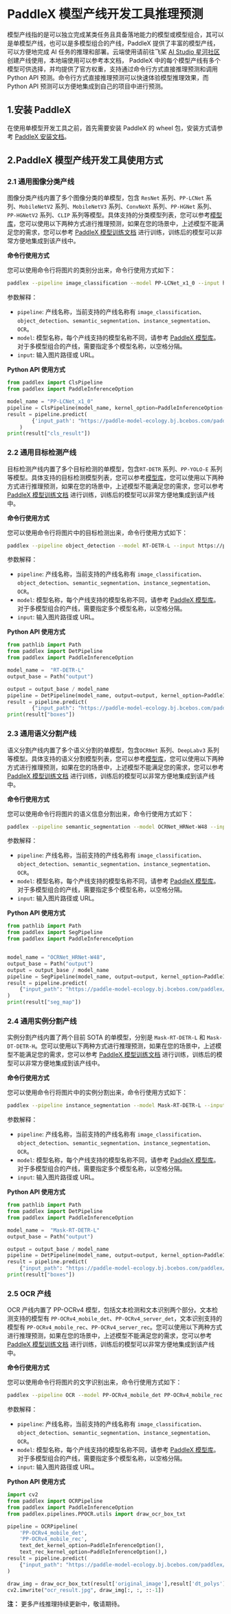 # PaddleX 模型产线开发工具推理预测

模型产线指的是可以独立完成某类任务且具备落地能力的模型或模型组合，其可以是单模型产线，也可以是多模型组合的产线，PaddleX 提供了丰富的模型产线，可以方便地完成 AI 任务的推理和部署。云端使用请前往飞桨 [AI Studio 星河社区](https://aistudio.baidu.com/pipeline/mine)创建产线使用，本地端使用可以参考本文档， PaddleX 中的每个模型产线有多个模型可供选择，并均提供了官方权重，支持通过命令行方式直接推理预测和调用 Python API 预测。命令行方式直接推理预测可以快速体验模型推理效果，而 Python API 预测可以方便地集成到自己的项目中进行预测。

## 1.安装 PaddleX
在使用单模型开发工具之前，首先需要安装 PaddleX 的 wheel 包，安装方式请参考 [PaddleX 安装文档](../INSTALL.md)。

## 2.PaddleX 模型产线开发工具使用方式

### 2.1 通用图像分类产线
图像分类产线内置了多个图像分类的单模型，包含 `ResNet` 系列、`PP-LCNet` 系列、`MobileNetV2` 系列、`MobileNetV3` 系列、`ConvNeXt` 系列、`PP-HGNet` 系列、`PP-HGNetV2` 系列、`CLIP` 系列等模型。具体支持的分类模型列表，您可以参考[模型库](../models/support_model_list.md)，您可以使用以下两种方式进行推理预测，如果在您的场景中，上述模型不能满足您的需求，您可以参考 [PaddleX 模型训练文档](../base/README.md) 进行训练，训练后的模型可以非常方便地集成到该产线中。

**命令行使用方式**

您可以使用命令行将图片的类别分出来，命令行使用方式如下：

```bash
paddlex --pipeline image_classification --model PP-LCNet_x1_0 --input https://paddle-model-ecology.bj.bcebos.com/paddlex/imgs/demo_image/general_image_classification_001.jpg
```
参数解释：
- `pipeline`: 产线名称，当前支持的产线名称有 `image_classification`、`object_detection`、`semantic_segmentation`、`instance_segmentation`、`OCR`。
- `model`: 模型名称，每个产线支持的模型名称不同，请参考 [PaddleX 模型库](../models/support_model_list.md)。对于多模型组合的产线，需要指定多个模型名称，以空格分隔。
- `input`: 输入图片路径或 URL。


**Python API 使用方式**


```python
from paddlex import ClsPipeline
from paddlex import PaddleInferenceOption

model_name = "PP-LCNet_x1_0"
pipeline = ClsPipeline(model_name, kernel_option=PaddleInferenceOption())
result = pipeline.predict(
        {'input_path': "https://paddle-model-ecology.bj.bcebos.com/paddlex/imgs/demo_image/general_image_classification_001.jpg"}
    )
print(result["cls_result"])
```  


### 2.2 通用目标检测产线


目标检测产线内置了多个目标检测的单模型，包含`RT-DETR` 系列、`PP-YOLO-E` 系列等模型。具体支持的目标检测模型列表，您可以参考[模型库](../models/support_model_list.md)，您可以使用以下两种方式进行推理预测，如果在您的场景中，上述模型不能满足您的需求，您可以参考 [PaddleX 模型训练文档](../base/README.md) 进行训练，训练后的模型可以非常方便地集成到该产线中。

**命令行使用方式**

您可以使用命令行将图片中的目标检测出来，命令行使用方式如下：

```bash
paddlex --pipeline object_detection --model RT-DETR-L --input https://paddle-model-ecology.bj.bcebos.com/paddlex/imgs/demo_image/general_object_detection_002.png

```
参数解释：
- `pipeline`: 产线名称，当前支持的产线名称有 `image_classification`、`object_detection`、`semantic_segmentation`、`instance_segmentation`、`OCR`。
- `model`: 模型名称，每个产线支持的模型名称不同，请参考 [PaddleX 模型库](../models/support_model_list.md)。对于多模型组合的产线，需要指定多个模型名称，以空格分隔。
- `input`: 输入图片路径或 URL。

**Python API 使用方式**

```python
from pathlib import Path
from paddlex import DetPipeline
from paddlex import PaddleInferenceOption

model_name =  "RT-DETR-L"
output_base = Path("output")

output = output_base / model_name
pipeline = DetPipeline(model_name, output=output, kernel_option=PaddleInferenceOption())
result = pipeline.predict(
        {"input_path": "https://paddle-model-ecology.bj.bcebos.com/paddlex/imgs/demo_image/general_object_detection_002.png"})
print(result["boxes"])

```


### 2.3 通用语义分割产线


语义分割产线内置了多个语义分割的单模型，包含`OCRNet` 系列、`DeepLabv3` 系列等模型。具体支持的语义分割模型列表，您可以参考[模型库](../models/support_model_list.md)，您可以使用以下两种方式进行推理预测，如果在您的场景中，上述模型不能满足您的需求，您可以参考 [PaddleX 模型训练文档](../base/README.md) 进行训练，训练后的模型可以非常方便地集成到该产线中。

**命令行使用方式**

您可以使用命令行将图片的语义信息分割出来，命令行使用方式如下：

```bash
paddlex --pipeline semantic_segmentation --model OCRNet_HRNet-W48 --input https://paddle-model-ecology.bj.bcebos.com/paddlex/imgs/demo_image/general_semantic_segmentation_002.png

```
参数解释：
- `pipeline`: 产线名称，当前支持的产线名称有 `image_classification`、`object_detection`、`semantic_segmentation`、`instance_segmentation`、`OCR`。
- `model`: 模型名称，每个产线支持的模型名称不同，请参考 [PaddleX 模型库](../models/support_model_list.md)。对于多模型组合的产线，需要指定多个模型名称，以空格分隔。
- `input`: 输入图片路径或 URL。

**Python API 使用方式**

```python
from pathlib import Path
from paddlex import SegPipeline
from paddlex import PaddleInferenceOption


model_name = "OCRNet_HRNet-W48",
output_base = Path("output")
output = output_base / model_name
pipeline = SegPipeline(model_name, output=output, kernel_option=PaddleInferenceOption())
result = pipeline.predict(
    {"input_path": "https://paddle-model-ecology.bj.bcebos.com/paddlex/imgs/demo_image/general_semantic_segmentation_002.png"}
)
print(result["seg_map"])

```

### 2.4 通用实例分割产线


实例分割产线内置了两个目前 SOTA 的单模型，分别是 `Mask-RT-DETR-L` 和 `Mask-DT-DETR-H`。您可以使用以下两种方式进行推理预测，如果在您的场景中，上述模型不能满足您的需求，您可以参考 [PaddleX 模型训练文档](../base/README.md) 进行训练，训练后的模型可以非常方便地集成到该产线中。

**命令行使用方式**

您可以使用命令行将图片中的实例分割出来，命令行使用方式如下：

```bash
paddlex --pipeline instance_segmentation --model Mask-RT-DETR-L --input https://paddle-model-ecology.bj.bcebos.com/paddlex/imgs/demo_image/general_instance_segmentation_004.png

```
参数解释：
- `pipeline`: 产线名称，当前支持的产线名称有 `image_classification`、`object_detection`、`semantic_segmentation`、`instance_segmentation`、`OCR`。
- `model`: 模型名称，每个产线支持的模型名称不同，请参考 [PaddleX 模型库](../models/support_model_list.md)。对于多模型组合的产线，需要指定多个模型名称，以空格分隔。
- `input`: 输入图片路径或 URL。

**Python API 使用方式**

```python
from pathlib import Path
from paddlex import DetPipeline
from paddlex import PaddleInferenceOption

model_name =  "Mask-RT-DETR-L"
output_base = Path("output")

output = output_base / model_name
pipeline = DetPipeline(model_name, output=output, kernel_option=PaddleInferenceOption())
result = pipeline.predict(
    {"input_path": "https://paddle-model-ecology.bj.bcebos.com/paddlex/imgs/demo_image/general_instance_segmentation_004.png"})
print(result["boxes"])

```

### 2.5 OCR 产线
OCR 产线内置了 PP-OCRv4 模型，包括文本检测和文本识别两个部分。文本检测支持的模型有 `PP-OCRv4_mobile_det`、`PP-OCRv4_server_det`，文本识别支持的模型有 `PP-OCRv4_mobile_rec`、`PP-OCRv4_server_rec`。您可以使用以下两种方式进行推理预测，如果在您的场景中，上述模型不能满足您的需求，您可以参考 [PaddleX 模型训练文档](../base/README.md) 进行训练，训练后的模型可以非常方便地集成到该产线中。


**命令行使用方式**

您可以使用命令行将图片的文字识别出来，命令行使用方式如下：

```bash
paddlex --pipeline OCR --model PP-OCRv4_mobile_det PP-OCRv4_mobile_rec --input https://paddle-model-ecology.bj.bcebos.com/paddlex/imgs/demo_image/general_ocr_002.png
```
参数解释：
- `pipeline`: 产线名称，当前支持的产线名称有 `image_classification`、`object_detection`、`semantic_segmentation`、`instance_segmentation`、`OCR`。
- `model`: 模型名称，每个产线支持的模型名称不同，请参考 [PaddleX 模型库](../models/support_model_list.md)。对于多模型组合的产线，需要指定多个模型名称，以空格分隔。
- `input`: 输入图片路径或 URL。
</details>

**Python API 使用方式**

```python
import cv2
from paddlex import OCRPipeline
from paddlex import PaddleInferenceOption
from paddlex.pipelines.PPOCR.utils import draw_ocr_box_txt

pipeline = OCRPipeline(
    'PP-OCRv4_mobile_det',
    'PP-OCRv4_mobile_rec',
    text_det_kernel_option=PaddleInferenceOption(),
    text_rec_kernel_option=PaddleInferenceOption(),)
result = pipeline.predict(
    {"input_path": "https://paddle-model-ecology.bj.bcebos.com/paddlex/imgs/demo_image/general_ocr_002.png"},
)

draw_img = draw_ocr_box_txt(result['original_image'],result['dt_polys'], result["rec_text"])
cv2.imwrite("ocr_result.jpg", draw_img[:, :, ::-1])
```

**注：** 更多产线推理持续更新中，敬请期待。